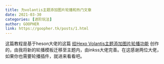 ```yaml
---
title: 为volantis主题添加图片轮播和热门文章
date: 2021-03-30
categories: [进阶玩法]
author: GOOPHER
link: https://goopher.tk/posts/1.html
---
```

这篇教程是基于heson大佬的这篇 [给Hexo Volantis主题添加图片轮播功能](https://www.heson10.com/posts/19736.html) 创作的，由我将新的轮播模板迁移至主题内，由inkss大佬完善。在这感谢两位大佬，如果你也需要轮播插件，就进来看看吧。
<!-- more -->